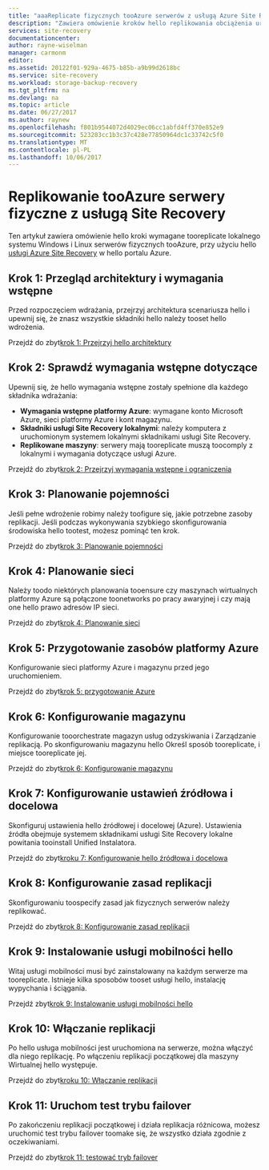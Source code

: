 ```yaml
---
title: "aaaReplicate fizycznych tooAzure serwerów z usługą Azure Site Recovery lokalnymi | Dokumentacja firmy Microsoft"
description: "Zawiera omówienie kroków hello replikowania obciążenia uruchomione na lokalnym systemem Windows lub Linux serwerów fizycznych tooAzure z hello usługi Azure Site Recovery."
services: site-recovery
documentationcenter: 
author: rayne-wiselman
manager: carmonm
editor: 
ms.assetid: 20122f01-929a-4675-b85b-a9b99d2618bc
ms.service: site-recovery
ms.workload: storage-backup-recovery
ms.tgt_pltfrm: na
ms.devlang: na
ms.topic: article
ms.date: 06/27/2017
ms.author: raynew
ms.openlocfilehash: f801b9544072d4029ec06cc1abfd4ff370e852e9
ms.sourcegitcommit: 523283cc1b3c37c428e77850964dc1c33742c5f0
ms.translationtype: MT
ms.contentlocale: pl-PL
ms.lasthandoff: 10/06/2017
---
```

# <a name="replicate-physical-servers-tooazure-with-site-recovery"></a>Replikowanie tooAzure serwery fizyczne z usługą Site Recovery

Ten artykuł zawiera omówienie hello kroki wymagane tooreplicate lokalnego systemu Windows i Linux serwerów fizycznych tooAzure, przy użyciu hello [usługi Azure Site Recovery](site-recovery-overview.md) w hello portalu Azure.


## <a name="step-1-review-architecture-and-prerequisites"></a>Krok 1: Przegląd architektury i wymagania wstępne

Przed rozpoczęciem wdrażania, przejrzyj architektura scenariusza hello i upewnij się, że znasz wszystkie składniki hello należy tooset hello wdrożenia.

Przejdź do zbyt[krok 1: Przejrzyj hello architektury](physical-walkthrough-architecture.md)


## <a name="step-2-review-prerequisites"></a>Krok 2: Sprawdź wymagania wstępne dotyczące

Upewnij się, że hello wymagania wstępne zostały spełnione dla każdego składnika wdrażania:

- **Wymagania wstępne platformy Azure**: wymagane konto Microsoft Azure, sieci platformy Azure i kont magazynu.
- **Składniki usługi Site Recovery lokalnymi**: należy komputera z uruchomionym systemem lokalnymi składnikami usługi Site Recovery.
- **Replikowane maszyny**: serwery mają tooreplicate muszą toocomply z lokalnymi i wymagania dotyczące usługi Azure.

Przejdź do zbyt[krok 2: Przejrzyj wymagania wstępne i ograniczenia](physical-walkthrough-prerequisites.md)

## <a name="step-3-plan-capacity"></a>Krok 3: Planowanie pojemności

Jeśli pełne wdrożenie robimy należy toofigure się, jakie potrzebne zasoby replikacji. Jeśli podczas wykonywania szybkiego skonfigurowania środowiska hello tootest, możesz pominąć ten krok.

Przejdź do zbyt[krok 3: Planowanie pojemności](physical-walkthrough-capacity.md)

## <a name="step-4-plan-networking"></a>Krok 4: Planowanie sieci

Należy toodo niektórych planowania tooensure czy maszynach wirtualnych platformy Azure są połączone toonetworks po pracy awaryjnej i czy mają one hello prawo adresów IP sieci.

Przejdź do zbyt[krok 4: Planowanie sieci](physical-walkthrough-network.md)

##  <a name="step-5-prepare-azure-resources"></a>Krok 5: Przygotowanie zasobów platformy Azure

Konfigurowanie sieci platformy Azure i magazynu przed jego uruchomieniem. 

Przejdź do zbyt[krok 5: przygotowanie Azure](physical-walkthrough-prepare-azure.md)


## <a name="step-6-set-up-a-vault"></a>Krok 6: Konfigurowanie magazynu

Konfigurowanie tooorchestrate magazyn usług odzyskiwania i Zarządzanie replikacją. Po skonfigurowaniu magazynu hello Określ sposób tooreplicate, i miejsce tooreplicate jej.

Przejdź do zbyt[krok 6: Konfigurowanie magazynu](physical-walkthrough-create-vault.md)

## <a name="step-7-configure-source-and-target-settings"></a>Krok 7: Konfigurowanie ustawień źródłowa i docelowa

Skonfiguruj ustawienia hello źródłowej i docelowej (Azure). Ustawienia źródła obejmuje systemem składnikami usługi Site Recovery lokalne powitania tooinstall Unified Instalatora.

Przejdź do zbyt[kroku 7: Konfigurowanie hello źródłowa i docelowa](physical-walkthrough-source-target.md)

## <a name="step-8-set-up-a-replication-policy"></a>Krok 8: Konfigurowanie zasad replikacji

Skonfigurowaniu toospecify zasad jak fizycznych serwerów należy replikować.

Przejdź do zbyt[krok 8: Konfigurowanie zasad replikacji](physical-walkthrough-replication.md)

## <a name="step-9-install-hello-mobility-service"></a>Krok 9: Instalowanie usługi mobilności hello

Witaj usługi mobilności musi być zainstalowany na każdym serwerze ma tooreplicate. Istnieje kilka sposobów tooset usługi hello, instalację wypychania i ściągania.

Przejdź zbyt[krok 9: Instalowanie usługi mobilności hello](physical-walkthrough-install-mobility.md)

## <a name="step-10-enable-replication"></a>Krok 10: Włączanie replikacji

Po hello usługa mobilności jest uruchomiona na serwerze, można włączyć dla niego replikację. Po włączeniu replikacji początkowej dla maszyny Wirtualnej hello występuje.

Przejdź do zbyt[kroku 10: Włączanie replikacji](physical-walkthrough-enable-replication.md)

## <a name="step-11-run-a-test-failover"></a>Krok 11: Uruchom test trybu failover

Po zakończeniu replikacji początkowej i działa replikacja różnicowa, możesz uruchomić test trybu failover toomake się, że wszystko działa zgodnie z oczekiwaniami.

Przejdź do zbyt[krok 11: testować tryb failover](physical-walkthrough-test-failover.md)

